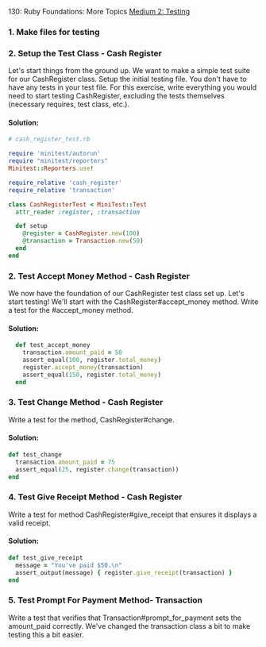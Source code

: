 130: Ruby Foundations: More Topics
[Medium 2: Testing](https://launchschool.com/exercise_sets/c8bbfe96)

### 1. Make files for testing

### 2. Setup the Test Class - Cash Register

Let's start things from the ground up. We want to make a simple test suite for our CashRegister class. Setup the initial testing file. You don't have to have any tests in your test file. For this exercise, write everything you would need to start testing CashRegister, excluding the tests themselves (necessary requires, test class, etc.).

#### Solution:
```ruby
# cash_register_test.rb

require 'minitest/autorun'
require "minitest/reporters"
Minitest::Reporters.use!

require_relative 'cash_register'
require_relative 'transaction'

class CashRegisterTest < MiniTest::Test
  attr_reader :register, :transaction

  def setup
    @register = CashRegister.new(100)
    @transaction = Transaction.new(50)
  end
end
```

### 2. Test Accept Money Method - Cash Register

We now have the foundation of our CashRegister test class set up. Let's start testing! We'll start with the CashRegister#accept_money method. Write a test for the #accept_money method.

#### Solution:
```ruby
  def test_accept_money
    transaction.amount_paid = 50
    assert_equal(100, register.total_money)
    register.accept_money(transaction)
    assert_equal(150, register.total_money)
  end
```

### 3. Test Change Method - Cash Register

Write a test for the method, CashRegister#change.

#### Solution:
```ruby
def test_change
  transaction.amount_paid = 75
  assert_equal(25, register.change(transaction))
end
```

### 4. Test Give Receipt Method - Cash Register

Write a test for method CashRegister#give_receipt that ensures it displays a valid receipt.

#### Solution:

```ruby
def test_give_receipt
  message = "You've paid $50.\n"
  assert_output(message) { register.give_receipt(transaction) }
end
```

### 5. Test Prompt For Payment Method- Transaction

Write a test that verifies that Transaction#prompt_for_payment sets the amount_paid correctly. We've changed the transaction class a bit to make testing this a bit easier.

```ruby
```